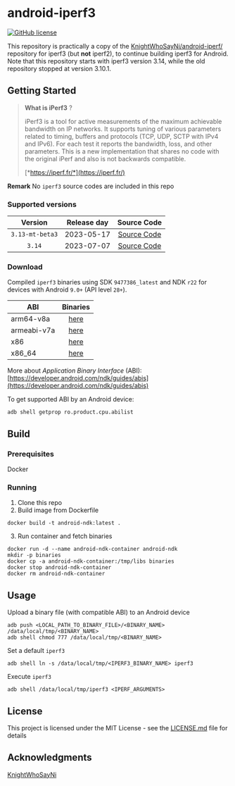 # android-iperf3

[![GitHub license](https://img.shields.io/github/license/Naereen/StrapDown.js.svg)](https://github.com/davidBar-On/android-iperf3/blob/master/LICENSE)

This repository is practically a copy of the [KnightWhoSayNi/android-iperf/](https://github.com/KnightWhoSayNi/android-iperf/) repository for iperf3 (but **not** iperf2), to continue building iperf3 for Android.  Note that this repository starts with iperf3 version 3.14, while the old repository stopped at version 3.10.1.

## Getting Started

> **What is iPerf3** ?
>
> iPerf3 is a tool for active measurements of the maximum achievable bandwidth on IP networks. It supports tuning of various parameters related to timing, buffers and protocols (TCP, UDP, SCTP with IPv4 and IPv6). For each test it reports the bandwidth, loss, and other parameters. This is a new implementation that shares no code with the original iPerf and also is not backwards compatible.
>
> [*https://iperf.fr/*](https://iperf.fr/)

**Remark** No `iperf3` source codes are included in this repo

### Supported versions

| Version        | Release day           | Source Code  |
| :-------------: |:-------------:|:-------------:|
| `3.13-mt-beta3`    | 2023-05-17 | [Source Code](https://downloads.es.net/pub/iperf/iperf-3.13-mt-beta3.tar.gz)  |
| `3.14`    | 2023-07-07 | [Source Code](https://downloads.es.net/pub/iperf/iperf-3.14.tar.gz)  |

### Download

Compiled `iperf3` binaries using SDK `9477386_latest` and NDK `r22` for devices with Android `9.0+` (API level `28+`).

| ABI        | Binaries           |
| ------------- |:-------------:|
| arm64-v8a     | [here](https://github.com/davidBar-On/android-iperf3/tree/gh-pages/libs/arm64-v8a) |
| armeabi-v7a      | [here](https://github.com/davidBar-On/android-iperf3/tree/gh-pages/libs/armeabi-v7a)      |
| x86 | [here](https://github.com/davidBar-On/android-iperf3/tree/gh-pages/libs/x86)     |
| x86_64 | [here](https://github.com/davidBar-On/android-iperf3/tree/gh-pages/libs/x86_64)     |

More about *Application Binary Interface* (ABI): [https://developer.android.com/ndk/guides/abis](https://developer.android.com/ndk/guides/abis)

To get supported ABI by an Android device:

```shell
adb shell getprop ro.product.cpu.abilist
```

## Build

### Prerequisites

Docker

### Running

1. Clone this repo
2. Build image from Dockerfile

```shell
docker build -t android-ndk:latest .
```

3. Run container and fetch binaries

```shell
docker run -d --name android-ndk-container android-ndk
mkdir -p binaries
docker cp -a android-ndk-container:/tmp/libs binaries
docker stop android-ndk-container
docker rm android-ndk-container
```

## Usage

Upload a binary file (with compatible ABI) to an Android device

```shell
adb push <LOCAL_PATH_TO_BINARY_FILE>/<BINARY_NAME> /data/local/tmp/<BINARY_NAME>
adb shell chmod 777 /data/local/tmp/<BINARY_NAME>
```

Set a default `iperf3`
```shell
adb shell ln -s /data/local/tmp/<IPERF3_BINARY_NAME> iperf3
```

Execute `iperf3`
```shell
adb shell /data/local/tmp/iperf3 <IPERF_ARGUMENTS>
```

## License

This project is licensed under the MIT License - see the [LICENSE.md](LICENSE.md) file for details


## Acknowledgments

[KnightWhoSayNi](https://github.com/KnightWhoSayNi/android-iperf/)
